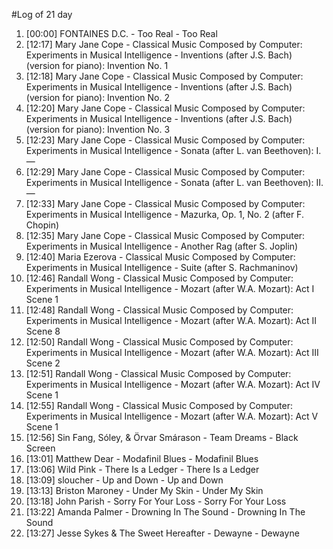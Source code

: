 #Log of 21 day

1. [00:00] FONTAINES D.C. - Too Real - Too Real
1. [12:17] Mary Jane Cope - Classical Music Composed by Computer: Experiments in Musical Intelligence - Inventions (after J.S. Bach) (version for piano): Invention No. 1
1. [12:18] Mary Jane Cope - Classical Music Composed by Computer: Experiments in Musical Intelligence - Inventions (after J.S. Bach) (version for piano): Invention No. 2
1. [12:20] Mary Jane Cope - Classical Music Composed by Computer: Experiments in Musical Intelligence - Inventions (after J.S. Bach) (version for piano): Invention No. 3
1. [12:23] Mary Jane Cope - Classical Music Composed by Computer: Experiments in Musical Intelligence - Sonata (after L. van Beethoven): I. —
1. [12:29] Mary Jane Cope - Classical Music Composed by Computer: Experiments in Musical Intelligence - Sonata (after L. van Beethoven): II. —
1. [12:33] Mary Jane Cope - Classical Music Composed by Computer: Experiments in Musical Intelligence - Mazurka, Op. 1, No. 2 (after F. Chopin)
1. [12:35] Mary Jane Cope - Classical Music Composed by Computer: Experiments in Musical Intelligence - Another Rag (after S. Joplin)
1. [12:40] Maria Ezerova - Classical Music Composed by Computer: Experiments in Musical Intelligence - Suite (after S. Rachmaninov)
1. [12:46] Randall Wong - Classical Music Composed by Computer: Experiments in Musical Intelligence - Mozart (after W.A. Mozart): Act I Scene 1
1. [12:48] Randall Wong - Classical Music Composed by Computer: Experiments in Musical Intelligence - Mozart (after W.A. Mozart): Act II Scene 8
1. [12:50] Randall Wong - Classical Music Composed by Computer: Experiments in Musical Intelligence - Mozart (after W.A. Mozart): Act III Scene 2
1. [12:51] Randall Wong - Classical Music Composed by Computer: Experiments in Musical Intelligence - Mozart (after W.A. Mozart): Act IV Scene 1
1. [12:55] Randall Wong - Classical Music Composed by Computer: Experiments in Musical Intelligence - Mozart (after W.A. Mozart): Act V Scene 1
1. [12:56] Sin Fang, Sóley, & Örvar Smárason - Team Dreams - Black Screen
1. [13:01] Matthew Dear - Modafinil Blues - Modafinil Blues
1. [13:06] Wild Pink - There Is a Ledger - There Is a Ledger
1. [13:09] sloucher - Up and Down - Up and Down
1. [13:13] Briston Maroney - Under My Skin - Under My Skin
1. [13:18] John Parish - Sorry For Your Loss - Sorry For Your Loss
1. [13:22] Amanda Palmer - Drowning In The Sound - Drowning In The Sound
1. [13:27] Jesse Sykes & The Sweet Hereafter - Dewayne - Dewayne

